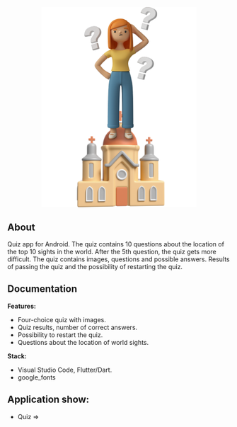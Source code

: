 <p align="center">
      <img src="assets/images/quiz-logo.png" width="350">
</p>

## About

Quiz app for Android. The quiz contains 10 questions about the location of the top 10 sights in the world. After the 5th question, the quiz gets more difficult. The quiz contains images, questions and possible answers. Results of passing the quiz and the possibility of restarting the quiz.

## Documentation

**Features:**
- Four-choice quiz with images.
- Quiz results, number of correct answers.
- Possibility to restart the quiz.
- Questions about the location of world sights.

**Stack:**
- Visual Studio Code, Flutter/Dart. 
- google_fonts

## Application show:

- Quiz =>

